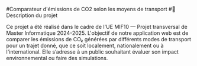 #Comparateur d'émissions de CO2 selon les moyens de transport
#🧩 Description du projet

Ce projet a été réalisé dans le cadre de l'UE MIF10 — Projet transversal de Master Informatique 2024-2025.
L'objectif de notre application web est de comparer les émissions de CO₂ générées par différents modes de transport pour un trajet donné, que ce soit localement, nationalement ou à l'international.
Elle s’adresse à un public souhaitant évaluer son impact environnemental ou faire des simulations.
